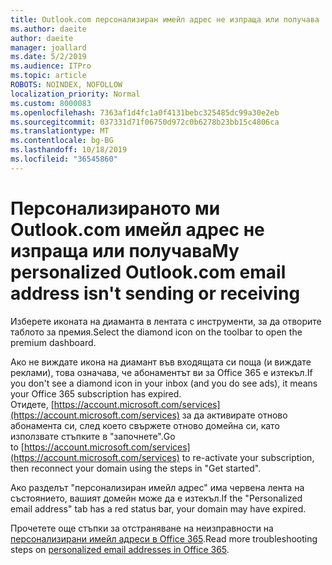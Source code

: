 ```yaml
---
title: Outlook.com персонализиран имейл адрес не изпраща или получава
ms.author: daeite
author: daeite
manager: joallard
ms.date: 5/2/2019
ms.audience: ITPro
ms.topic: article
ROBOTS: NOINDEX, NOFOLLOW
localization_priority: Normal
ms.custom: 8000083
ms.openlocfilehash: 7363af1d4fc1a0f4131bebc325485dc99a30e2eb
ms.sourcegitcommit: 037331d71f06750d972c0b6278b23bb15c4806ca
ms.translationtype: MT
ms.contentlocale: bg-BG
ms.lasthandoff: 10/18/2019
ms.locfileid: "36545860"
---
```

# <a name="my-personalized-outlookcom-email-address-isnt-sending-or-receiving"></a><span data-ttu-id="6fc7b-102">Персонализираното ми Outlook.com имейл адрес не изпраща или получава</span><span class="sxs-lookup"><span data-stu-id="6fc7b-102">My personalized Outlook.com email address isn't sending or receiving</span></span>

<span data-ttu-id="6fc7b-103">Изберете иконата на диаманта в лентата с инструменти, за да отворите таблото за премия.</span><span class="sxs-lookup"><span data-stu-id="6fc7b-103">Select the diamond icon on the toolbar to open the premium dashboard.</span></span>

<span data-ttu-id="6fc7b-104">Ако не виждате икона на диамант във входящата си поща (и виждате реклами), това означава, че абонаментът ви за Office 365 е изтекъл.</span><span class="sxs-lookup"><span data-stu-id="6fc7b-104">If you don't see a diamond icon in your inbox (and you do see ads), it means your Office 365 subscription has expired.</span></span> <span data-ttu-id="6fc7b-105">Отидете, [https://account.microsoft.com/services](https://account.microsoft.com/services) за да активирате отново абонамента си, след което свържете отново домейна си, като използвате стъпките в "започнете".</span><span class="sxs-lookup"><span data-stu-id="6fc7b-105">Go to [https://account.microsoft.com/services](https://account.microsoft.com/services) to re-activate your subscription, then reconnect your domain using the steps in "Get started".</span></span>

<span data-ttu-id="6fc7b-106">Ако разделът "персонализиран имейл адрес" има червена лента на състоянието, вашият домейн може да е изтекъл.</span><span class="sxs-lookup"><span data-stu-id="6fc7b-106">If the "Personalized email address" tab has a red status bar, your domain may have expired.</span></span>

<span data-ttu-id="6fc7b-107">Прочетете още стъпки за отстраняване на неизправности на [персонализирани имейл адреси в Office 365](https://support.office.com/article/75416a58-b225-4c02-8c07-8979403b427b?wt.mc_id=Office_Outlook_com_Alchemy).</span><span class="sxs-lookup"><span data-stu-id="6fc7b-107">Read more troubleshooting steps on [personalized email addresses in Office 365](https://support.office.com/article/75416a58-b225-4c02-8c07-8979403b427b?wt.mc_id=Office_Outlook_com_Alchemy).</span></span>